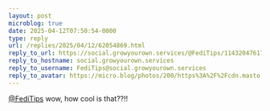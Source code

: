 ```yaml
---
layout: post
microblog: true
date: 2025-04-12T07:50:54-0000
type: reply
url: /replies/2025/04/12/62054869.html
reply_to_url: https://social.growyourown.services/@FediTips/114320476170161695
reply_to_hostname: social.growyourown.services
reply_to_username: FediTips@social.growyourown.services
reply_to_avatar: https://micro.blog/photos/200/https%3A%2F%2Fcdn.masto.host%2Fsocialgrowyourownservices%2Faccounts%2Favatars%2F111%2F589%2F347%2F315%2F890%2F061%2Foriginal%2Fba596dc50593d60e.png
---
```

<p><span class="h-card"><a href="https://micro.blog/FediTips@social.growyourown.services" class="u-url mention">@FediTips</a></span> wow, how cool is that??!!</p>
